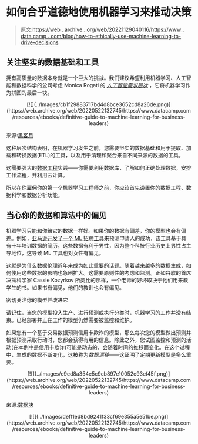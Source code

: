 # 如何合乎道德地使用机器学习来推动决策

> 原文:[https://web . archive . org/web/20221129040116/https://www . data camp . com/blog/how-to-ethically-use-machine-learning-to-drive-decisions](https://web.archive.org/web/20221129040116/https://www.datacamp.com/blog/how-to-ethically-use-machine-learning-to-drive-decisions)

## 关注坚实的数据基础和工具

拥有高质量的数据本身就是一个巨大的挑战。我们建议希望利用机器学习、人工智能和数据科学的公司考虑 Monica Rogati 的 *[人工智能需求层次](https://web.archive.org/web/20220522132745/https://hackernoon.com/the-ai-hierarchy-of-needs-18f111fcc007)* ，它将机器学习作为拼图的最后一块。

<center>[![](../Images/cb1f29883717bd4d8bce3652cd8a26de.png)](https://web.archive.org/web/20220522132745/https://www.datacamp.com/resources/ebooks/definitive-guide-to-machine-learning-for-business-leaders)</center>

来源:[黑客月](https://web.archive.org/web/20220522132745/https://hackernoon.com/the-ai-hierarchy-of-needs-18f111fcc007)

这种层次结构表明，在机器学习发生之前，您需要坚实的数据基础和用于提取、加载和转换数据(ETL)的工具，以及用于清理和聚合来自不同来源的数据的工具。

这需要强大的[数据工程](https://web.archive.org/web/20220522132745/https://www.datacamp.com/community/blog/the-path-to-becoming-a-data-engineer)实践——你需要利用数据库，了解如何正确处理数据，安排工作流程，并利用云计算。

所以在你雇佣你的第一个机器学习工程师之前，你应该首先设置你的数据工程、数据科学和数据分析功能。

## 当心你的数据和算法中的偏见

机器学习只能和你给它的数据一样好。如果你的数据有偏差，你的模型也会有偏差。例如，[亚马逊开发了一个 ML 招聘工具](https://web.archive.org/web/20220522132745/https://www.reuters.com/article/us-amazon-com-jobs-automation-insight/amazon-scraps-secret-ai-recruiting-tool-that-showed-bias-against-women-idUSKCN1MK08G)来预测申请人的成功，该工具基于具有十年培训数据的简历，这些数据有利于男性，因为整个科技行业历史上男性占主导地位，这导致 ML 工具也对女性有偏见。

这就是为什么数据伦理近年来成为如此重要的话题。随着越来越多的数据生成，如何使用这些数据的影响也急剧扩大。这需要原则性的考虑和监测。正如谷歌的首席决策科学家 Cassie Kozyrkov 所类比的那样，一个老师的好坏取决于他们用来教学生的书。如果书有偏见，他们的教训也会有偏见。

密切关注你的模型并改进它

请记住，当您的模型投入生产、进行预测或执行分类时，机器学习的工作并没有结束。已经部署并正在工作的模型仍然需要被监控和维护。

如果您有一个基于交易数据预测信用卡欺诈的模型，那么每次您的模型做出预测并根据预测采取行动时，您都会获得有用的信息。除此之外，您试图监控和预测的活动(在本例中是信用卡欺诈)可能是动态的，会随着时间的推移而变化。在这个过程中，生成的数据不断变化，这被称为*数据漂移*——这证明了定期更新模型是多么重要。

<center>[![](../Images/e9ed8a354e5c9cb897e10052e93ef45f.png)](https://web.archive.org/web/20220522132745/https://www.datacamp.com/resources/ebooks/definitive-guide-to-machine-learning-for-business-leaders)</center>

来源:[数据块](https://web.archive.org/web/20220522132745/https://databricks.com/blog/2019/09/18/productionizing-machine-learning-from-deployment-to-drift-detection.html)

<center>[![](../Images/deff1ed8bd9241f33cf69e355a5e51be.png)](https://web.archive.org/web/20220522132745/https://www.datacamp.com/resources/ebooks/definitive-guide-to-machine-learning-for-business-leaders)</center>